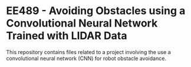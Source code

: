# EE489 - Avoiding Obstacles using a Convolutional Neural Network Trained with LIDAR Data

This repository contains files related to a project involving the use a convolutional neural network (CNN) for robot obstacle avoidance.  




